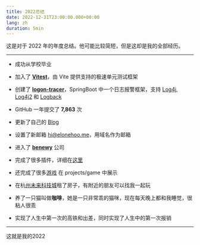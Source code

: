 ```yaml
---
title: 2022总结
date: 2022-12-31T23:00:00.000+00:00
lang: zh
duration: 5min
---
```


这是对于 2022 年的年度总结。他可能比较简短，但是这却是我的全部经历。

---

- 成功从学校毕业

- 加入了 **[Vitest](https://github.com/vitest-dev)**，由 Vite 提供支持的极速单元测试框架

- 创建了 **[logon-tracer](https://github.com/logon-tracer)**，SpringBoot 中一个日志报警框架，支持 [Log4j](https://github.com/apache/logging-log4j1), [Log4j2](https://github.com/apache/logging-log4j2) 和 [Logback](https://github.com/qos-ch/logback)

- GitHub 一年提交了 **7,863** 次

- 更新了自己的 [Blog](https://elonehoo.me/)

- 设置了新邮箱 [hi@elonehoo.me](mailto:hi@elonehoo.me)，用域名作为邮箱

- 进入了 **[benewy](https://github.com/benewy)** 公司

- 完成了很多插件，详细在[这里](https://elonehoo.me/projects)

- 还完成了很多[游戏](https://elonehoo.me/projects) 在 projects/game 中展示

- 在杭[州未来科技城](https://zh.m.wikipedia.org/zh-hans/%E6%9D%AD%E5%B7%9E%E6%9C%AA%E6%9D%A5%E7%A7%91%E6%8A%80%E5%9F%8E)租了房子，有附近的朋友可以找我一起玩

- 养了一只猫叫做**咖啡**，她是一只非常乖的猫咪，现在每天晚上都和我睡觉，很粘人很乖

- 实现了人生中第一次的高铁和出差，同时实现了人生中的第一次报销

---

<div class="text-center"><span >这就是我的2022</span></div>
